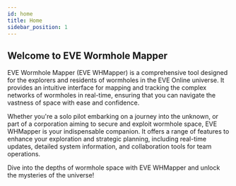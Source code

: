 ```yaml
---
id: home
title: Home
sidebar_position: 1
---
```


## Welcome to EVE Wormhole Mapper

EVE Wormhole Mapper (EVE WHMapper) is a comprehensive tool designed for the explorers and residents of wormholes in the EVE Online universe. It provides an intuitive interface for mapping and tracking the complex networks of wormholes in real-time, ensuring that you can navigate the vastness of space with ease and confidence.

Whether you're a solo pilot embarking on a journey into the unknown, or part of a corporation aiming to secure and exploit wormhole space, EVE WHMapper is your indispensable companion. It offers a range of features to enhance your exploration and strategic planning, including real-time updates, detailed system information, and collaboration tools for team operations.

Dive into the depths of wormhole space with EVE WHMapper and unlock the mysteries of the universe!